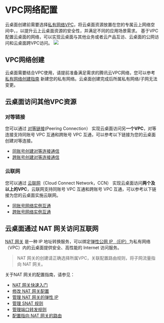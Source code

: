 # VPC网络配置
云桌面创建前需要选择[私有网络VPC](https://cloud.tencent.com/document/product/215)，将云桌面资源放置在您的专属云上网络空间中，，以提升云上云桌面资源的安全性，并满足不同的应用场景需求。
基于VPC配置云桌面的网络，可以实现云桌面与其他业务或者云产品互访、云桌面的公网访问和云桌面跨VPC访问。
![](http://file.tapd.oa.com//tfl/captures/2021-05/tapd_20429582_base64_1622428862_26.png)
## VPC网络创建

云桌面需要结合VPC使用，请提前准备满足需求的腾讯云VPC网络，您可以参考 [私有网络创建指南](https://cloud.tencent.com/document/product/215/36515) 新建您的私有网络。云桌面创建完成后所属私有网络/子网无法变更。

## 云桌面访问其他VPC资源
### 对等链接
您可以通过 [对等链接](https://cloud.tencent.com/document/product/553)(Peering Connection） 实现云桌面访问另**一个VPC**，对等连接支持同账号 VPC 互通和跨账号 VPC 互通，可以参考以下链接为您的云桌面创建对等连接。
- [同账号创建对等连接通信](https://cloud.tencent.com/document/product/877/30804)
- [跨账号创建对等连接通信](https://cloud.tencent.com/document/product/553/18837)

### 云联网
您可以通过 [云联网](https://cloud.tencent.com/document/product/877)（Cloud Connect Network，CCN） 实现云桌面访问**两个及以上的VPC**，云联网支持同账号 VPC 互通和跨账号 VPC 互通，可以参考以下链接为您的云桌面实施云联网。
- [同账号网络实例互通](https://cloud.tencent.com/document/product/877/30804)
- [跨账号网络实例互通](https://cloud.tencent.com/document/product/877/30805)

## 云桌面通过 NAT 网关访问互联网
[NAT 网关](https://cloud.tencent.com/document/product/552) 是一种 IP 地址转换服务，可以绑定[弹性公网 IP （EIP）](https://cloud.tencent.com/document/product/1199)为私有网络（VPC）内的云桌面提供安全、高性能的 Internet 访问服务。
> NAT 网关的创建请正确选择所属VPC，关联配置路由规则，将子网流量指向 NAT 网关。

关于NAT 网关的配置指南，请参见：
- [NAT 网关快速入门](https://cloud.tencent.com/document/product/552/18186)
- [修改 NAT 网关配置](https://cloud.tencent.com/document/product/552/18179)
- [管理 NAT 网关的弹性 IP](https://cloud.tencent.com/document/product/552/18180)
- [管理 SNAT 规则](https://cloud.tencent.com/document/product/552/52323)
- [管理端口转发规则](https://cloud.tencent.com/document/product/552/53621)
- [配置指向 NAT 网关的路由](https://cloud.tencent.com/document/product/552/19697)
